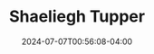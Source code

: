 ---
title: Shaeliegh Tupper
aliases:
 - /people/shaeliegh-elizabeth-tupper
other_names:
 - Shaeliegh Elizabeth Tupper
date: 2024-07-07T00:56:08-04:00
featured_image: Shaeliegh-Tupper.webp
featured_image_attr: 
featured_image_attr_link: 
Socials:
  Facebook: shaeliegh.tupper.5
  Twitter: 
  Instagram: shaewee_
  LinkedIn: 
  IBDB: 
  IMDb:
  Website: 
---